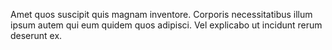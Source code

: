 Amet quos suscipit quis magnam inventore.
Corporis necessitatibus illum ipsum autem qui eum quidem quos adipisci.
Vel explicabo ut incidunt rerum deserunt ex.